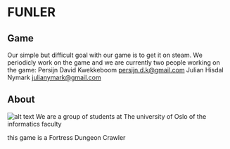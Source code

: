 # FUNLER

## Game
Our simple but difficult goal with our game is to get it on steam.
We periodicly work on the game and we are currently two people working on the game:
	Persijn David Kwekkeboom persijn.d.k@gmail.com
	Julian Hisdal Nymark julianymark@gmail.com


## About
![alt text](http://www.ivs.no/images/uio-logo.png "University of Oslo")
We are a group of students at The university of Oslo of the informatics faculty




this game is a Fortress Dungeon Crawler




